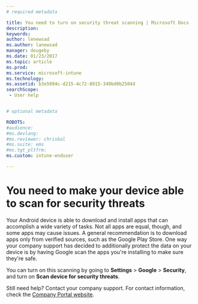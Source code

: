 ```yaml
---
# required metadata

title: You need to turn on security threat scanning | Microsoft Docs
description:
keywords:
author: lenewsadms.author: lanewsad
manager: dougeby
ms.date: 01/23/2017
ms.topic: article
ms.prod:
ms.service: microsoft-intune
ms.technology:
ms.assetid: b3e5994c-d215-4c72-8915-349bd0b2504dsearchScope: - User help


# optional metadata

ROBOTS:  
#audience:
#ms.devlang:
#ms.reviewer: chrisbal
#ms.suite: ems
#ms.tgt_pltfrm:
ms.custom: intune-enduser

---
```


# You need to make your device able to scan for security threats

Your Android device is able to download and install apps that can accomplish a wide variety of tasks. Not all apps are equal, though, and some apps may cause issues. A general recommendation is to download apps only from verified sources, such as the Google Play Store. One way your company support has decided to additionally protect the data on your device is by having Google scan the apps you're installing to make sure they're safe.

You can turn on this scanning by going to **Settings** > **Google** > **Security**, and turn on **Scan device for security threats**.

Still need help? Contact your company support. For contact information, check the [Company Portal website](https://portal.manage.microsoft.com#HelpDeskDialog).

